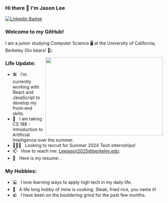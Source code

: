 ### Hi there 👋 I'm Jason Lee

[![Linkedin Badge](https://img.shields.io/badge/-LinkedIn-0e76a8?style=flat-square&logo=Linkedin&logoColor=white)](https://linkedin.com/in/leejason2025)

### Welcome to my GitHub!

I am a junior studying Computer Science 🖥️ at the University of California, Berkeley (Go bears! 🐻).

<img align="right" height="250" width="375" alt="" src="[https://raw.githubusercontent.com/iampavangandhi/iampavangandhi/master/gifs/coder.gif](https://media.tenor.com/lCP8U3IWX0wAAAAC/its-not-working-frame-order.gif)https://media.tenor.com/lCP8U3IWX0wAAAAC/its-not-working-frame-order.gif" />

### Life Update:

- 🛠 &nbsp; I’m currently working with React and JavaScript to develop my front-end skills.
- 🚀 &nbsp; I am taking CS 188 - Introduction to Artificial Intelligence over the summer.
- 👨🏻‍💻 &nbsp; Looking to recruit for Summer 2024 Tech internships!
- 📫 &nbsp; How to reach me: Leejason2025@berkeley.edu.
- 📝 &nbsp; Here is my resume: .

### My Hobbies:

- 💻 &nbsp; I love learning ways to apply high tech in my daily life.
- 🥩 &nbsp; A life long hobby of mine is cooking. Steak, fried rice, you name it!
- 🪨 &nbsp; I have been on the bouldering grind for the past few months.
